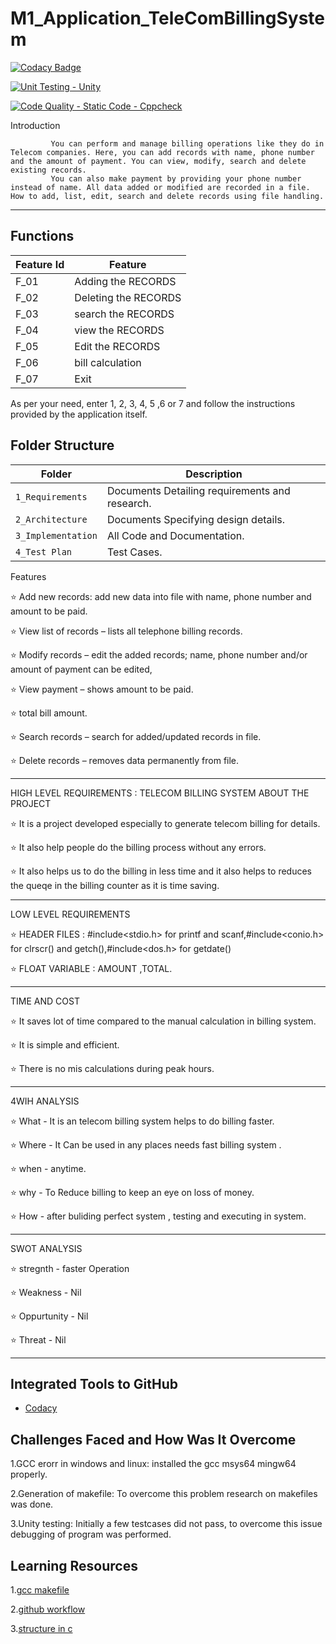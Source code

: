 # M1_Application_TeleComBillingSystem
[![Codacy Badge](https://app.codacy.com/project/badge/Grade/4fbc83ed871c4a8eaadd953fb7787cbd)](https://www.codacy.com/gh/Sasi046/M1_Application_TeleComBillingSystem/dashboard?utm_source=github.com&amp;utm_medium=referral&amp;utm_content=Sasi046/M1_Application_TeleComBillingSystem&amp;utm_campaign=Badge_Grade)

[![Unit Testing - Unity](https://github.com/Sasi046/M1_Application_TeleComBillingSystem/actions/workflows/unity.yml/badge.svg)](https://github.com/Sasi046/M1_Application_TeleComBillingSystem/actions/workflows/unity.yml)

[![Code Quality - Static Code - Cppcheck](https://github.com/Sasi046/M1_Application_TeleComBillingSystem/actions/workflows/cppcheck.yml/badge.svg)](https://github.com/Sasi046/M1_Application_TeleComBillingSystem/actions/workflows/cppcheck.yml)



Introduction

             You can perform and manage billing operations like they do in Telecom companies. Here, you can add records with name, phone number and the amount of payment. You can view, modify, search and delete existing records.
             You can also make payment by providing your phone number instead of name. All data added or modified are recorded in a file. How to add, list, edit, search and delete records using file handling.
_______________________________________________________________________________________________________________________________________________________________________________            
## Functions 

| Feature Id | Feature |
| -----------|---------|
|F_01| Adding the RECORDS  |
|F_02| Deleting the RECORDS  |
|F_03| search the RECORDS |
|F_04| view the RECORDS |
|F_05| Edit the RECORDS |
|F_06| bill calculation|
|F_07| Exit|

As per your need, enter 1, 2, 3, 4, 5 ,6 or 7 and follow the instructions provided by the application itself.


## Folder Structure
Folder               | Description
-------------------  | -----------------------------------------
`1_Requirements`     | Documents Detailing requirements and research.
`2_Architecture`     | Documents Specifying design details.
`3_Implementation`   | All Code and Documentation.
`4_Test Plan`| Test Cases.




Features

  ⭐ Add new records: add new data into file with name, phone number and amount to be paid.
  
  ⭐ View list of records – lists all telephone billing records.
  
  ⭐ Modify records – edit the added records; name, phone number and/or amount of payment can be edited,
  
  ⭐ View payment – shows amount to be paid.
  
  ⭐ total bill amount.
  
  ⭐ Search records – search for added/updated records in file.
  
  ⭐ Delete records – removes data permanently from file.
 
______________________________________________________________________________________________________________________________________________________________________________   
  

HIGH LEVEL REQUIREMENTS : TELECOM BILLING SYSTEM ABOUT THE PROJECT 
  
  ⭐ It is a project developed especially to generate telecom billing for details.
  
  ⭐ It also help people do the billing process without any errors.
  
  ⭐ It also helps us to do the billing in less time and it also helps to reduces the queqe in the billing counter as it is time saving.
  
 _______________________________________________________________________________________________________________________________________________________________________________   
  
LOW LEVEL REQUIREMENTS 

  ⭐ HEADER FILES : #include<stdio.h> for printf and scanf,#include<conio.h> for clrscr() and getch(),#include<dos.h> for getdate()
  
  ⭐ FLOAT VARIABLE : AMOUNT ,TOTAL.
  
________________________________________________________________________________________________________________________________________________________________________________   
  
TIME AND COST 

  ⭐ It saves lot of time compared to the manual calculation in billing system.
  
  ⭐ It is simple and efficient.
  
  ⭐ There is no mis calculations during peak hours.
  
________________________________________________________________________________________________________________________________________________________________________________   
  
4WIH ANALYSIS 

  ⭐ What - It is an telecom billing system helps to do billing faster.
  
  ⭐ Where - It Can be used in any places needs fast billing system .
  
  ⭐ when - anytime.
  
  ⭐ why - To Reduce billing to keep an eye on loss of money.
  
  ⭐ How - after buliding perfect system , testing and executing in system.
  
________________________________________________________________________________________________________________________________________________________________________________ 
  
SWOT ANALYSIS 

  ⭐ stregnth - faster Operation
  
  ⭐ Weakness - Nil
  
  ⭐ Oppurtunity - Nil
  
  ⭐ Threat - Nil
  
________________________________________________________________________________________________________________________________________________________________________________ 



## Integrated Tools to GitHub
* [Codacy](https://www.codacy.com/)


## Challenges Faced and How Was It Overcome

1.GCC erorr in windows and linux: installed the gcc msys64 mingw64 properly.

2.Generation of makefile: To overcome this problem research on makefiles was done.

3.Unity testing: Initially a few testcases did not pass, to overcome this issue debugging of program was performed.

## Learning Resources

1.[gcc makefile](https://www3.ntu.edu.sg/home/ehchua/programming/cpp/gcc_make.html#zz-2.1)

2.[github workflow](https://www.programiz.com/c-programming/c-dynamic-memory-allocation)

3.[structure in c](https://www.studytonight.com/c/structures-in-c.php/)

